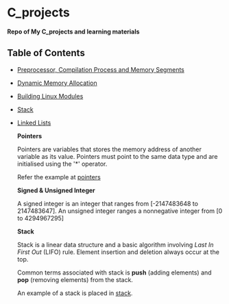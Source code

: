 # C_projects

**Repo of My C_projects and learning materials**
 

## Table of Contents
- [Preprocessor, Compilation Process and Memory Segments](https://github.com/ijulipan/C_projects/blob/main/learn/c_concepts/preprocessor_macro/README.md)
- [Dynamic Memory Allocation](https://github.com/ijulipan/C_projects/blob/main/learn/c_concepts/dynamic_mem_alloc/README.md)
- [Building Linux Modules](https://github.com/ijulipan/C_projects/blob/main/linux_driver_development/char_device/hello_world/README.md)
- [Stack](/learn/c_concepts/stack/STACK.md)
- [Linked Lists](/learn/c_concepts/linked_list/LINKED_LIST.md)

  **Pointers**

  Pointers are variables that stores the memory address of another variable as its value. Pointers must point to the same data type and are initialised using the '*' operator.
  
   Refer the example at [pointers](https://github.com/ijulipan/C_projects/blob/main/learn/c_concepts/pointer/pointer.c)

  **Signed & Unsigned Integer**
  
  A signed integer is an integer that ranges from [-2147483648 to 2147483647]. An unsigned integer ranges a nonnegative integer from [0 to 4294967295]

  **Stack**
  
  Stack is a linear data structure and a basic algorithm involving _Last In First Out_ (LIFO) rule. Element insertion and deletion always occur at the top. 

  Common terms associated with stack is **push** (adding elements) and **pop** (removing elements) from the stack.

  An example of a stack is placed in [stack](https://github.com/ijulipan/C_projects/blob/main/learn/c_concepts/stack.c).

